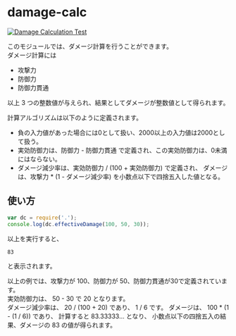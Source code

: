 # damage-calc

[![Damage Calculation Test](https://github.com/pommrila/damage-calc-4005-gh-actions/actions/workflows/main.yml/badge.svg)](https://github.com/pommrila/damage-calc-4005-gh-actions/actions/workflows/main.yml)

このモジュールでは、ダメージ計算を行うことができます。  
ダメージ計算には

- 攻撃力
- 防御力
- 防御力貫通

以上 3 つの整数値が与えられ、結果としてダメージが整数値として得られます。

計算アルゴリズムは以下のように定義されます。

- 負の入力値があった場合には0として扱い、2000以上の入力値は2000として扱う。
- 実効防御力は、防御力 - 防御力貫通 で定義され、この実効防御力は、0未満にはならない。
- ダメージ減少率は、実効防御力 / (100 + 実効防御力) で定義され、
  ダメージは、攻撃力 * (1 - ダメージ減少率) を小数点以下で四捨五入した値となる。

## 使い方

```js
var dc = require('.');
console.log(dc.effectiveDamage(100, 50, 30));
```

以上を実行すると、

```
83
```

と表示されます。

以上の例では、攻撃力が 100、防御力が 50、防御力貫通が30で定義されています。  
実効防御力は、 50 - 30 で 20 となります。  
ダメージ減少率は、 20 / (100 + 20) であり、 1 / 6 です。
ダメージは、 100 * (1 - (1 / 6)) であり、 
計算すると 83.33333... となり、
小数点以下の四捨五入の結果、ダメージの 83 の値が得られます。
